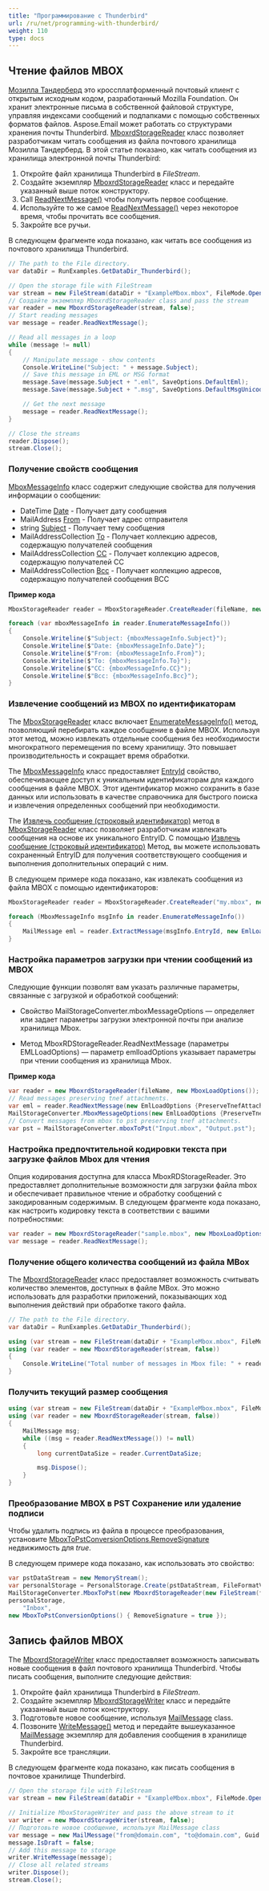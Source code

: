 ```yaml
---
title: "Программирование с Thunderbird"
url: /ru/net/programming-with-thunderbird/
weight: 110
type: docs
---
```



## **Чтение файлов MBOX**

[Мозилла Тандерберд](https://www.thunderbird.net/en-US/) это кроссплатформенный почтовый клиент с открытым исходным кодом, разработанный Mozilla Foundation. Он хранит электронные письма в собственной файловой структуре, управляя индексами сообщений и подпапками с помощью собственных форматов файлов. Aspose.Email может работать со структурами хранения почты Thunderbird. [MboxrdStorageReader](https://reference.aspose.com/email/net/aspose.email.storage.mbox/mboxrdstoragereader/) класс позволяет разработчикам читать сообщения из файла почтового хранилища Мозилла Тандерберд. В этой статье показано, как читать сообщения из хранилища электронной почты Thunderbird:

1. Откройте файл хранилища Thunderbird в *FileStream*.
1. Создайте экземпляр [MboxrdStorageReader](https://reference.aspose.com/email/net/aspose.email.storage.mbox/mboxrdstoragereader/) класс и передайте указанный выше поток конструктору.
1. Call [ReadNextMessage()](https://reference.aspose.com/email/net/aspose.email.storage.mbox/mboxrdstoragereader/readnextmessage/#readnextmessage/) чтобы получить первое сообщение.
1. Используйте то же самое [ReadNextMessage()](https://reference.aspose.com/email/net/aspose.email.storage.mbox/mboxrdstoragereader/readnextmessage/#readnextmessage/) через некоторое время, чтобы прочитать все сообщения.
1. Закройте все ручьи.

В следующем фрагменте кода показано, как читать все сообщения из почтового хранилища Thunderbird.

```cs
// The path to the File directory.
var dataDir = RunExamples.GetDataDir_Thunderbird();

// Open the storage file with FileStream
var stream = new FileStream(dataDir + "ExampleMbox.mbox", FileMode.Open, FileAccess.Read);
// Создайте экземпляр MboxrdStorageReader class and pass the stream
var reader = new MboxrdStorageReader(stream, false);
// Start reading messages
var message = reader.ReadNextMessage();

// Read all messages in a loop
while (message != null)
{
    // Manipulate message - show contents
    Console.WriteLine("Subject: " + message.Subject);
    // Save this message in EML or MSG format
    message.Save(message.Subject + ".eml", SaveOptions.DefaultEml);
    message.Save(message.Subject + ".msg", SaveOptions.DefaultMsgUnicode);

    // Get the next message
    message = reader.ReadNextMessage();
}

// Close the streams
reader.Dispose();
stream.Close();
```

### **Получение свойств сообщения**

[MboxMessageInfo](https://reference.aspose.com/email/net/aspose.email.storage.mbox/mboxmessageinfo/#mboxmessageinfo-class) класс содержит следующие свойства для получения информации о сообщении:

- DateTime [Date](https://reference.aspose.com/email/net/aspose.email.storage.mbox/mboxmessageinfo/date/#mboxmessageinfodate-property) - Получает дату сообщения
- MailAddress [From](https://reference.aspose.com/email/net/aspose.email.storage.mbox/mboxmessageinfo/from/#mboxmessageinfofrom-property) - Получает адрес отправителя
- string [Subject](https://reference.aspose.com/email/net/aspose.email.storage.mbox/mboxmessageinfo/subject/) - Получает тему сообщения
- MailAddressCollection [To](https://reference.aspose.com/email/net/aspose.email.storage.mbox/mboxmessageinfo/to/) - Получает коллекцию адресов, содержащую получателей сообщения
- MailAddressCollection [CC](https://reference.aspose.com/email/net/aspose.email.storage.mbox/mboxmessageinfo/cc/) - Получает коллекцию адресов, содержащую получателей CC
- MailAddressCollection [Bcc](https://reference.aspose.com/email/net/aspose.email.storage.mbox/mboxmessageinfo/bcc/) - Получает коллекцию адресов, содержащую получателей сообщения BCC

**Пример кода**

```cs
MboxStorageReader reader = MboxStorageReader.CreateReader(fileName, new MboxLoadOptions());

foreach (var mboxMessageInfo in reader.EnumerateMessageInfo())
{
    Console.Writeline($"Subject: {mboxMessageInfo.Subject}");
    Console.Writeline($"Date: {mboxMessageInfo.Date}");
    Console.Writeline($"From: {mboxMessageInfo.From}");
    Console.Writeline($"To: {mboxMessageInfo.To}");
    Console.Writeline($"CC: {mboxMessageInfo.CC}");
    Console.Writeline($"Bcc: {mboxMessageInfo.Bcc}");
}
```

### **Извлечение сообщений из MBOX по идентификаторам**

The [MboxStorageReader](https://reference.aspose.com/email/net/aspose.email.storage.mbox/mboxstoragereader/#mboxstoragereader-class) класс включает [EnumerateMessageInfo()](https://reference.aspose.com/email/net/aspose.email.storage.mbox/mboxstoragereader/enumeratemessageinfo/) метод, позволяющий перебирать каждое сообщение в файле MBOX. Используя этот метод, можно извлекать отдельные сообщения без необходимости многократного перемещения по всему хранилищу. Это повышает производительность и сокращает время обработки.

The [MboxMessageInfo](https://reference.aspose.com/email/net/aspose.email.storage.mbox/mboxmessageinfo/#mboxmessageinfo-class) класс предоставляет [EntryId](https://reference.aspose.com/email/net/aspose.email.storage.mbox/mboxmessageinfo/entryid/) свойство, обеспечивающее доступ к уникальным идентификаторам для каждого сообщения в файле MBOX. Этот идентификатор можно сохранить в базе данных или использовать в качестве справочника для быстрого поиска и извлечения определенных сообщений при необходимости.

The [Извлечь сообщение (строковый идентификатор)](https://reference.aspose.com/email/net/aspose.email.storage.mbox/mboxstoragereader/extractmessage/) метод в [MboxStorageReader](https://reference.aspose.com/email/net/aspose.email.storage.mbox/mboxstoragereader/#mboxstoragereader-class) класс позволяет разработчикам извлекать сообщения на основе их уникального EntryID. С помощью [Извлечь сообщение (строковый идентификатор)](https://reference.aspose.com/email/net/aspose.email.storage.mbox/mboxstoragereader/extractmessage/) Метод, вы можете использовать сохраненный EntryID для получения соответствующего сообщения и выполнения дополнительных операций с ним.

В следующем примере кода показано, как извлекать сообщения из файла MBOX с помощью идентификаторов:

```cs
MboxStorageReader reader = MboxStorageReader.CreateReader("my.mbox", new MboxLoadOptions());

foreach (MboxMessageInfo msgInfo in reader.EnumerateMessageInfo())
{
    MailMessage eml = reader.ExtractMessage(msgInfo.EntryId, new EmlLoadOptions());
}
```

### **Настройка параметров загрузки при чтении сообщений из MBOX**

Следующие функции позволят вам указать различные параметры, связанные с загрузкой и обработкой сообщений:

- Свойство MailStorageConverter.mboxMessageOptions — определяет или задает параметры загрузки электронной почты при анализе хранилища Mbox.

- Метод MboxRDStorageReader.ReadNextMessage (параметры EMLLoadOptions) — параметр emlloadOptions указывает параметры при чтении сообщения из хранилища Mbox.

**Пример кода**

```cs
var reader = new MboxrdStorageReader(fileName, new MboxLoadOptions());
// Read messages preserving tnef attachments.
var eml = reader.ReadNextMessage(new EmlLoadOptions {PreserveTnefAttachments = true});
MailStorageConverter.MboxMessageOptions(new EmlLoadOptions {PreserveTnefAttachments = true});
// Convert messages from mbox to pst preserving tnef attachments.
var pst = MailStorageConverter.mboxToPst("Input.mbox", "Output.pst");
```

### **Настройка предпочтительной кодировки текста при загрузке файлов Mbox для чтения**

Опция кодирования доступна для класса MboxRDStorageReader. Это предоставляет дополнительные возможности для загрузки файла mbox и обеспечивает правильное чтение и обработку сообщений с закодированным содержимым. В следующем фрагменте кода показано, как настроить кодировку текста в соответствии с вашими потребностями:

```cs
var reader = new MboxrdStorageReader("sample.mbox", new MboxLoadOptions() { PreferredTextEncoding = Encoding.UTF8});
var message = reader.ReadNextMessage();
```

### **Получение общего количества сообщений из файла MBox**

The [MboxrdStorageReader](https://reference.aspose.com/email/net/aspose.email.storage.mbox/mboxrdstoragereader/) класс предоставляет возможность считывать количество элементов, доступных в файле MBox. Это можно использовать для разработки приложений, показывающих ход выполнения действий при обработке такого файла.

```cs
// The path to the File directory.
var dataDir = RunExamples.GetDataDir_Thunderbird();

using (var stream = new FileStream(dataDir + "ExampleMbox.mbox", FileMode.Open, FileAccess.Read))
using (var reader = new MboxrdStorageReader(stream, false))
{
    Console.WriteLine("Total number of messages in Mbox file: " + reader.GetTotalItemsCount());
}
```

### **Получить текущий размер сообщения**

```cs
using (var stream = new FileStream(dataDir + "ExampleMbox.mbox", FileMode.Open, FileAccess.Read))
using (var reader = new MboxrdStorageReader(stream, false))
{
    MailMessage msg;
    while ((msg = reader.ReadNextMessage()) != null)
    {
        long currentDataSize = reader.CurrentDataSize;

        msg.Dispose();
    }
}
```

### **Преобразование MBOX в PST Сохранение или удаление подписи**

Чтобы удалить подпись из файла в процессе преобразования, установите [MboxToPstConversionOptions.RemoveSignature](https://reference.aspose.com/email/net/aspose.email.storage/mboxtopstconversionoptions/removesignature/) недвижимость для *true*.

В следующем примере кода показано, как использовать это свойство:

```cs
var pstDataStream = new MemoryStream();
var personalStorage = PersonalStorage.Create(pstDataStream, FileFormatVersion.Unicode);
MailStorageConverter.MboxToPst(new MboxrdStorageReader(new FileStream(fileName, FileMode.Open, FileAccess.Read), new MboxLoadOptions()),
personalStorage,
    "Inbox",
new MboxToPstConversionOptions() { RemoveSignature = true });
```

## **Запись файлов MBOX**

The [MboxrdStorageWriter](https://reference.aspose.com/email/net/aspose.email.storage.mbox/mboxrdstoragewriter/) класс предоставляет возможность записывать новые сообщения в файл почтового хранилища Thunderbird. Чтобы писать сообщения, выполните следующие действия:

1. Откройте файл хранилища Thunderbird в *FileStream*.
1. Создайте экземпляр [MboxrdStorageWriter](https://reference.aspose.com/email/net/aspose.email.storage.mbox/mboxrdstoragewriter/) класс и передайте указанный выше поток конструктору.
1. Подготовьте новое сообщение, используя [MailMessage](https://reference.aspose.com/email/net/aspose.email/mailmessage/) class.
1. Позвоните [WriteMessage()](https://reference.aspose.com/email/net/aspose.email.storage.mbox/mboxrdstoragewriter/writemessage/#writemessage/) метод и передайте вышеуказанное [MailMessage](https://reference.aspose.com/email/net/aspose.email/mailmessage/) экземпляр для добавления сообщения в хранилище Thunderbird.
1. Закройте все трансляции.

В следующем фрагменте кода показано, как писать сообщения в почтовое хранилище Thunderbird.

```cs
// Open the storage file with FileStream
var stream = new FileStream(dataDir + "ExampleMbox.mbox", FileMode.Open, FileAccess.Write);

// Initialize MboxStorageWriter and pass the above stream to it
var writer = new MboxrdStorageWriter(stream, false);
// Подготовьте новое сообщение, используя MailMessage class
var message = new MailMessage("from@domain.com", "to@domain.com", Guid.NewGuid().ToString(), "added from Aspose.Email");
message.IsDraft = false;
// Add this message to storage
writer.WriteMessage(message);
// Close all related streams
writer.Dispose();
stream.Close();
```

